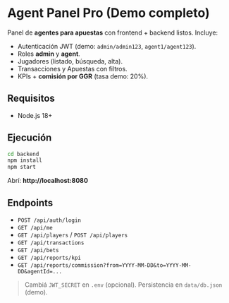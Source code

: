 # Agent Panel Pro (Demo completo)
Panel de **agentes para apuestas** con frontend + backend listos. Incluye:
- Autenticación JWT (demo: `admin/admin123`, `agent1/agent123`).
- Roles **admin** y **agent**.
- Jugadores (listado, búsqueda, alta).
- Transacciones y Apuestas con filtros.
- KPIs + **comisión por GGR** (tasa demo: 20%).

## Requisitos
- Node.js 18+

## Ejecución
```bash
cd backend
npm install
npm start
```
Abrí: **http://localhost:8080**

## Endpoints
- `POST /api/auth/login`
- `GET /api/me`
- `GET /api/players` / `POST /api/players`
- `GET /api/transactions`
- `GET /api/bets`
- `GET /api/reports/kpi`
- `GET /api/reports/commission?from=YYYY-MM-DD&to=YYYY-MM-DD&agentId=...`

> Cambiá `JWT_SECRET` en `.env` (opcional). Persistencia en `data/db.json` (demo).
